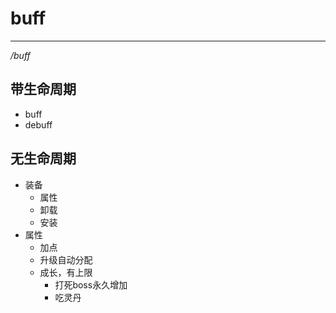 
# buff

----  
  _/buff_


## 带生命周期

* buff
* debuff

## 无生命周期

* 装备
    * 属性
    * 卸载
    * 安装
* 属性
    * 加点
    * 升级自动分配
    * 成长，有上限
        * 打死boss永久增加
        * 吃灵丹
